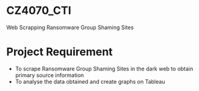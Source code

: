 # CZ4070_CTI
Web Scrapping Ransomware Group Shaming Sites 

# Project Requirement 

- To scrape Ransomware Group Shaming Sites in the dark web to obtain primary source information <br>
- To analyse the data obtained and create graphs on Tableau 
